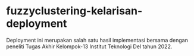 # fuzzyclustering-kelarisan-deployment
Deployment ini merupakan salah satu hasil implementasi bersama dengan peneliti Tugas Akhir Kelompok-13 Institut Teknologi Del tahun 2022.
